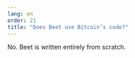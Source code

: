 ```yaml
---
lang: en
order: 21
title: "Does Beet use Bitcoin’s code?"
---
```


No. Beet is written entirely from scratch.
